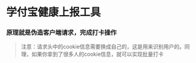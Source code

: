 # 学付宝健康上报工具

### 原理就是伪造客户端请求，完成打卡操作

> 注意：请求头中的cookie信息需要换成自己的，这是用来识别用户的。同理，如果你拿到了很多人的cookie信息，就可以实现批量打卡


